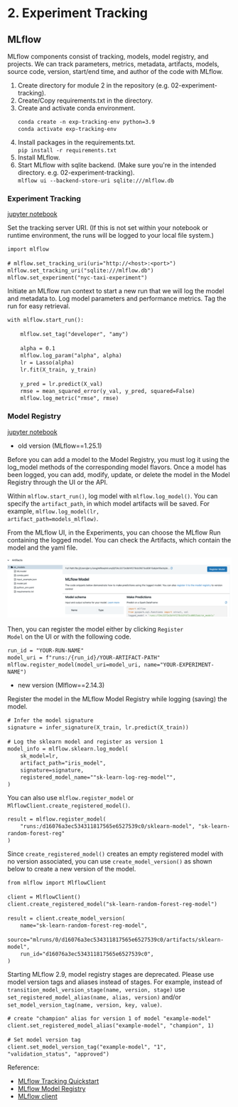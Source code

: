 # 2. Experiment Tracking

## MLflow

MLflow components consist of tracking, models, model registry, and projects. 
We can track parameters, metrics, metadata, artifacts, models, source code, version, start/end time, and author of the code with MLflow. 

1. Create directory for module 2 in the repository (e.g. 02-experiment-tracking).
2. Create/Copy requirements.txt in the directory.
3. Create and activate conda environment.
    ``` 
    conda create -n exp-tracking-env python=3.9
    conda activate exp-tracking-env
    ```
4. Install packages in the requirements.txt.  
    `pip install -r requirements.txt`
5. Install MLflow.
6. Start MLflow with sqlite backend. (Make sure you're in the intended directory. e.g. 02-experiment-tracking).  
    `mlflow ui --backend-store-uri sqlite:///mlflow.db`

### Experiment Tracking

[jupyter notebook](duration-prediction.ipynb)

Set the tracking server URI. (If this is not set within your notebook or runtime environment, the runs will be logged to your local file system.)


```
import mlflow

# mlflow.set_tracking_uri(uri="http://<host>:<port>")
mlflow.set_tracking_uri("sqlite:///mlflow.db")
mlflow.set_experiment("nyc-taxi-experiment")
```

Initiate an MLflow run context to start a new run that we will log the model and metadata to.
Log model parameters and performance metrics.
Tag the run for easy retrieval.

```
with mlflow.start_run():

    mlflow.set_tag("developer", "amy")

    alpha = 0.1
    mlflow.log_param("alpha", alpha)
    lr = Lasso(alpha)
    lr.fit(X_train, y_train)

    y_pred = lr.predict(X_val)
    rmse = mean_squared_error(y_val, y_pred, squared=False)
    mlflow.log_metric("rmse", rmse)
```

### Model Registry 

[jupyter notebook](model-registry.ipynb)

- old version (MLflow==1.25.1)  

Before you can add a model to the Model Registry, you must log it using the log_model methods of the corresponding model flavors. Once a model has been logged, you can add, modify, update, or delete the model in the Model Registry through the UI or the API.

Within <code>mlflow.start_run()</code>, log model with <code>mlflow.log_model()</code>.
You can specify the <code>artifact_path</code>, in which model artifacts will be saved. For example, <code>mlflow.log_model(lr, artifact_path=models_mlflow)</code>.

From the MLflow UI, in the Experiments, you can choose the MLflow Run containing the logged model.
You can check the Artifacts, which contain the model and the yaml file. 

![alt text](image.png)


Then, you can register the model either by clicking <code>Register Model</code> on the UI or with the following code.
```
run_id = "YOUR-RUN-NAME"
model_uri = f"runs:/{run_id}/YOUR-ARTIFACT-PATH"
mlflow.register_model(model_uri=model_uri, name="YOUR-EXPERIMENT-NAME")
```

- new version (Mlflow==2.14.3)

Register the model in the MLflow Model Registry while logging (saving) the model.

```
# Infer the model signature
signature = infer_signature(X_train, lr.predict(X_train))

# Log the sklearn model and register as version 1
model_info = mlflow.sklearn.log_model(
    sk_model=lr,
    artifact_path="iris_model",
    signature=signature,
    registered_model_name=""sk-learn-log-reg-model"",
)
```
You can also use <code>mlflow.register_model</code> or <code>MlflowClient.create_registered_model()</code>.

```
result = mlflow.register_model(
    "runs:/d16076a3ec534311817565e6527539c0/sklearn-model", "sk-learn-random-forest-reg"
)
```

Since <code>create_registered_model()</code> creates an empty registered model with no version associated,  you can use <code>create_model_version()</code> as shown below to create a new version of the model.

```
from mlflow import MlflowClient

client = MlflowClient()
client.create_registered_model("sk-learn-random-forest-reg-model")

result = client.create_model_version(
    name="sk-learn-random-forest-reg-model",
    source="mlruns/0/d16076a3ec534311817565e6527539c0/artifacts/sklearn-model",
    run_id="d16076a3ec534311817565e6527539c0",
)
```


Starting MLflow 2.9, model registry stages are deprecated. Please use model version tags and aliases instead of stages. For example, instead of <code>transition_model_version_stage(name, version, stage)</code> use <code>set_registered_model_alias(name, alias, version)</code> and/or <code>set_model_version_tag(name, version, key, value)</code>. 

```
# create "champion" alias for version 1 of model "example-model"
client.set_registered_model_alias("example-model", "champion", 1)

# Set model version tag
client.set_model_version_tag("example-model", "1", "validation_status", "approved")
```

Reference:  
- [MLflow Tracking Quickstart](https://mlflow.org/docs/2.14.3/getting-started/intro-quickstart/index.html)
- [MLflow Model Registry](https://mlflow.org/docs/2.14.3/model-registry.html#deploy-and-organize-models)
- [MLflow client](https://mlflow.org/docs/2.14.3/python_api/mlflow.client.html#mlflow.client.MlflowClient)